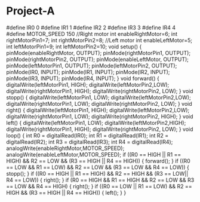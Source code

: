 # Project-A
#define IR0 0 
#define IR1 1 
#define IR2 2 
#define IR3 3 
#define IR4 4
 #define MOTOR_SPEED 150 
//Right motor 
int enableRightMotor=6;
 int rightMotorPin1=7;
 int rightMotorPin2=8; 
//Left motor 
int enableLeftMotor=5; 
int leftMotorPin1=9; 
int leftMotorPin2=10; 
void setup() 
{ pinMode(enableRightMotor, OUTPUT); 
pinMode(rightMotorPin1, OUTPUT);
 pinMode(rightMotorPin2, OUTPUT); 
pinMode(enableLeftMotor, OUTPUT); 
pinMode(leftMotorPin1, OUTPUT); 
pinMode(leftMotorPin2, OUTPUT); 
pinMode(IR0, INPUT); 
pinMode(IR1, INPUT); 
pinMode(IR2, INPUT); 
pinMode(IR3, INPUT); 
pinMode(IR4, INPUT); } 
void forward() {  
digitalWrite(leftMotorPin1, HIGH); 
digitalWrite(leftMotorPin2,LOW); 
digitalWrite(rightMotorPin1, HIGH); 
digitalWrite(rightMotorPin2, LOW); }
void stopp() { 
digitalWrite(leftMotorPin1, LOW); 
digitalWrite(leftMotorPin2,LOW); 
digitalWrite(rightMotorPin1, LOW); 
digitalWrite(rightMotorPin2, LOW); }
void right() {
digitalWrite(leftMotorPin1, HIGH); 
digitalWrite(leftMotorPin2,LOW); 
digitalWrite(rightMotorPin1, LOW); 
digitalWrite(rightMotorPin2, HIGH); }
 void left() { 
digitalWrite(leftMotorPin1, LOW); 
digitalWrite(leftMotorPin2,HIGH); 
digitalWrite(rightMotorPin1, HIGH); 
digitalWrite(rightMotorPin2, LOW); } 
void loop() { 
int R0 = digitalRead(IR0); 
int R1 = digitalRead(IR1); 
int R2 = digitalRead(IR2); 
int R3 = digitalRead(IR3); 
int R4 = digitalRead(IR4); 
analogWrite(enableRightMotor,MOTOR_SPEED); analogWrite(enableLeftMotor,MOTOR_SPEED);
 if ((R0 == HIGH || R1 == HIGH) && R2 == LOW && (R3 == HIGH || R4 == HIGH)) 
{ 
forward();
}
 if ((R0 == LOW && R1 == LOW) && R2 == LOW && (R3 == LOW && R4 == LOW))
 { 
stopp();
}
 if ((R0 == HIGH || R1 == HIGH) && R2 == HIGH && (R3 == LOW|| R4 == LOW))
 { 
right();
}
 if (R0 == HIGH && R1 == HIGH && R2 == LOW && R3 == LOW && R4 == HIGH) 
{ 
right(); 
}
if ((R0 == LOW || R1 == LOW) && R2 == HIGH && (R3 == HIGH || R4 == HIGH)) 
{ 
left(); 
}
 }
